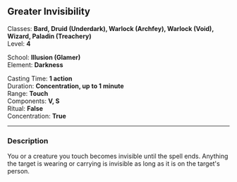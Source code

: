 ## Greater Invisibility

Classes: **Bard, Druid (Underdark), Warlock (Archfey), Warlock (Void), Wizard, Paladin (Treachery)**  
Level: **4**  

School: **Illusion (Glamer)**  
Element: **Darkness**  

Casting Time: **1 action**  
Duration: **Concentration, up to 1 minute**  
Range: **Touch**  
Components: **V, S**  
Ritual: **False**  
Concentration: **True**  

------

### Description

You or a creature you touch becomes invisible until the spell ends. Anything the target is wearing or carrying is invisible as long as it is on the target's person.